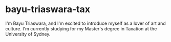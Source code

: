 # bayu-triaswara-tax
I'm Bayu Triaswara, and I'm excited to introduce myself as a lover of art and culture. I'm currently studying for my Master's degree in Taxation at the University of Sydney.
